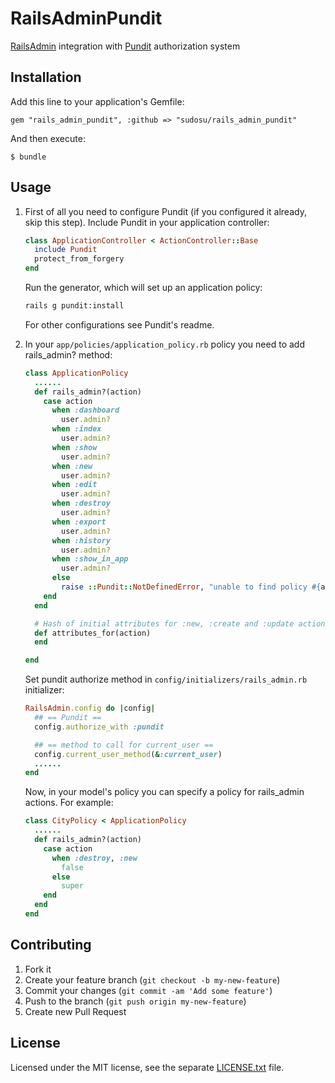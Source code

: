 # RailsAdminPundit

[RailsAdmin](https://github.com/sferik/rails_admin) integration with [Pundit](https://github.com/elabs/pundit) authorization system

## Installation

Add this line to your application's Gemfile:

    gem "rails_admin_pundit", :github => "sudosu/rails_admin_pundit"

And then execute:

    $ bundle

## Usage

1. First of all you need to configure Pundit (if you configured it already, skip this step).
    Include Pundit in your application controller:

    ``` ruby
    class ApplicationController < ActionController::Base
      include Pundit
      protect_from_forgery
    end
    ```

    Run the generator, which will set up an application policy:

    ``` sh
    rails g pundit:install
    ```

    For other configurations see Pundit's readme.

2. In your `app/policies/application_policy.rb` policy you need to add rails_admin? method:

    ``` ruby
    class ApplicationPolicy
      ......
      def rails_admin?(action)
        case action
          when :dashboard
            user.admin?
          when :index
            user.admin?
          when :show
            user.admin?
          when :new
            user.admin?
          when :edit
            user.admin?
          when :destroy
            user.admin?
          when :export
            user.admin?
          when :history
            user.admin?
          when :show_in_app
            user.admin?
          else
            raise ::Pundit::NotDefinedError, "unable to find policy #{action} for #{record}."
        end
      end

      # Hash of initial attributes for :new, :create and :update actions. This is optional
      def attributes_for(action)
      end

    end
    ```

    Set pundit authorize method in `config/initializers/rails_admin.rb` initializer:

    ``` ruby
    RailsAdmin.config do |config|
      ## == Pundit ==
      config.authorize_with :pundit

      ## == method to call for current_user ==
      config.current_user_method(&:current_user)
      ......
    end
    ```

    Now, in your model's policy you can specify a policy for rails_admin actions. For example:

    ``` ruby
    class CityPolicy < ApplicationPolicy
      ......
      def rails_admin?(action)
        case action
          when :destroy, :new
            false
          else
            super
        end
      end
    end
    ```

## Contributing

1. Fork it
2. Create your feature branch (`git checkout -b my-new-feature`)
3. Commit your changes (`git commit -am 'Add some feature'`)
4. Push to the branch (`git push origin my-new-feature`)
5. Create new Pull Request

## License

Licensed under the MIT license, see the separate [LICENSE.txt](https://raw.githubusercontent.com/sudosu/rails_admin_pundit/master/LICENSE.txt) file.
